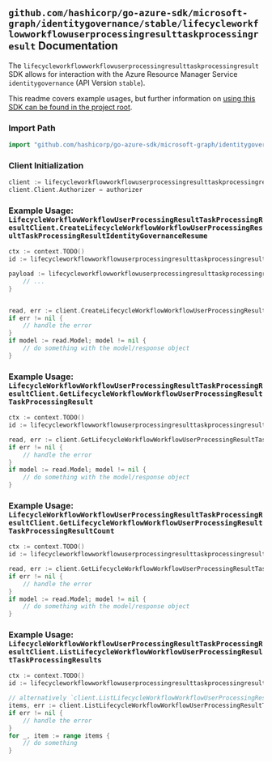 
## `github.com/hashicorp/go-azure-sdk/microsoft-graph/identitygovernance/stable/lifecycleworkflowworkflowuserprocessingresulttaskprocessingresult` Documentation

The `lifecycleworkflowworkflowuserprocessingresulttaskprocessingresult` SDK allows for interaction with the Azure Resource Manager Service `identitygovernance` (API Version `stable`).

This readme covers example usages, but further information on [using this SDK can be found in the project root](https://github.com/hashicorp/go-azure-sdk/tree/main/docs).

### Import Path

```go
import "github.com/hashicorp/go-azure-sdk/microsoft-graph/identitygovernance/stable/lifecycleworkflowworkflowuserprocessingresulttaskprocessingresult"
```


### Client Initialization

```go
client := lifecycleworkflowworkflowuserprocessingresulttaskprocessingresult.NewLifecycleWorkflowWorkflowUserProcessingResultTaskProcessingResultClientWithBaseURI("https://management.azure.com")
client.Client.Authorizer = authorizer
```


### Example Usage: `LifecycleWorkflowWorkflowUserProcessingResultTaskProcessingResultClient.CreateLifecycleWorkflowWorkflowUserProcessingResultTaskProcessingResultIdentityGovernanceResume`

```go
ctx := context.TODO()
id := lifecycleworkflowworkflowuserprocessingresulttaskprocessingresult.NewIdentityGovernanceLifecycleWorkflowWorkflowIdUserProcessingResultIdTaskProcessingResultID("workflowIdValue", "userProcessingResultIdValue", "taskProcessingResultIdValue")

payload := lifecycleworkflowworkflowuserprocessingresulttaskprocessingresult.CreateLifecycleWorkflowWorkflowUserProcessingResultTaskProcessingResultIdentityGovernanceResumeRequest{
	// ...
}


read, err := client.CreateLifecycleWorkflowWorkflowUserProcessingResultTaskProcessingResultIdentityGovernanceResume(ctx, id, payload)
if err != nil {
	// handle the error
}
if model := read.Model; model != nil {
	// do something with the model/response object
}
```


### Example Usage: `LifecycleWorkflowWorkflowUserProcessingResultTaskProcessingResultClient.GetLifecycleWorkflowWorkflowUserProcessingResultTaskProcessingResult`

```go
ctx := context.TODO()
id := lifecycleworkflowworkflowuserprocessingresulttaskprocessingresult.NewIdentityGovernanceLifecycleWorkflowWorkflowIdUserProcessingResultIdTaskProcessingResultID("workflowIdValue", "userProcessingResultIdValue", "taskProcessingResultIdValue")

read, err := client.GetLifecycleWorkflowWorkflowUserProcessingResultTaskProcessingResult(ctx, id)
if err != nil {
	// handle the error
}
if model := read.Model; model != nil {
	// do something with the model/response object
}
```


### Example Usage: `LifecycleWorkflowWorkflowUserProcessingResultTaskProcessingResultClient.GetLifecycleWorkflowWorkflowUserProcessingResultTaskProcessingResultCount`

```go
ctx := context.TODO()
id := lifecycleworkflowworkflowuserprocessingresulttaskprocessingresult.NewIdentityGovernanceLifecycleWorkflowWorkflowIdUserProcessingResultID("workflowIdValue", "userProcessingResultIdValue")

read, err := client.GetLifecycleWorkflowWorkflowUserProcessingResultTaskProcessingResultCount(ctx, id)
if err != nil {
	// handle the error
}
if model := read.Model; model != nil {
	// do something with the model/response object
}
```


### Example Usage: `LifecycleWorkflowWorkflowUserProcessingResultTaskProcessingResultClient.ListLifecycleWorkflowWorkflowUserProcessingResultTaskProcessingResults`

```go
ctx := context.TODO()
id := lifecycleworkflowworkflowuserprocessingresulttaskprocessingresult.NewIdentityGovernanceLifecycleWorkflowWorkflowIdUserProcessingResultID("workflowIdValue", "userProcessingResultIdValue")

// alternatively `client.ListLifecycleWorkflowWorkflowUserProcessingResultTaskProcessingResults(ctx, id)` can be used to do batched pagination
items, err := client.ListLifecycleWorkflowWorkflowUserProcessingResultTaskProcessingResultsComplete(ctx, id)
if err != nil {
	// handle the error
}
for _, item := range items {
	// do something
}
```
